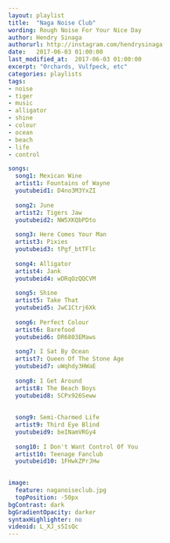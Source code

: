 ```yaml
---
layout: playlist
title:  "Naga Noise Club"
wording: Rough Noise For Your Nice Day
author: Hendry Sinaga
authorurl: http://instagram.com/hendrysinaga
date:   2017-06-03 01:00:00
last_modified_at:  2017-06-03 01:00:00
excerpt: "Orchards, Vulfpeck, etc"
categories: playlists
tags:  
- noise
- tiger
- music
- alligator
- shine
- colour
- ocean
- beach
- life
- control

songs:
  song1: Mexican Wine
  artist1: Fountains of Wayne
  youtubeid1: D4no3M3YxZI
  
  song2: June
  artist2: Tigers Jaw
  youtubeid2: NW5XKQbPDto
  
  song3: Here Comes Your Man
  artist3: Pixies
  youtubeid3: tPgf_btTFlc
  
  song4: Alligator
  artist4: Jank
  youtubeid4: wDRqOzQQCVM
   
  song5: Shine
  artist5: Take That
  youtubeid5: JwC1Ctrj6Xk
  
  song6: Perfect Colour
  artist6: Barefood
  youtubeid6: DR6803EMaws
  
  song7: I Sat By Ocean
  artist7: Queen Of The Stone Age
  youtubeid7: uWqhdy3HWaE
  
  song8: I Get Around
  artist8: The Beach Boys
  youtubeid8: SCPx926Seww
  
  
  song9: Semi-Charmed Life
  artist9: Third Eye Blind
  youtubeid9: beINamVRGy4
  
  song10: I Don't Want Control Of You
  artist10: Teenage Fanclub
  youtubeid10: 1FHwkZPrJHw
  

image:
  feature: naganoiseclub.jpg
  topPosition: -50px
bgContrast: dark
bgGradientOpacity: darker
syntaxHighlighter: no
videoid: L_XJ_s5IsQc
---
```

